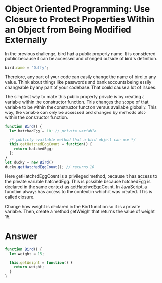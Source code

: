 # Object Oriented Programming: Use Closure to Protect Properties Within an Object from Being Modified Externally

In the previous challenge, bird had a public property name. It is considered public because it can be accessed and changed outside of bird's definition.

```js
bird.name = "Duffy";
```

Therefore, any part of your code can easily change the name of bird to any value. Think about things like passwords and bank accounts being easily changeable by any part of your codebase. That could cause a lot of issues.

The simplest way to make this public property private is by creating a variable within the constructor function. This changes the scope of that variable to be within the constructor function versus available globally. This way, the variable can only be accessed and changed by methods also within the constructor function.

```js
function Bird() {
  let hatchedEgg = 10; // private variable

  /* publicly available method that a bird object can use */
  this.getHatchedEggCount = function() { 
    return hatchedEgg;
  };
}
let ducky = new Bird();
ducky.getHatchedEggCount(); // returns 10
```

Here getHatchedEggCount is a privileged method, because it has access to the private variable hatchedEgg. This is possible because hatchedEgg is declared in the same context as getHatchedEggCount. In JavaScript, a function always has access to the context in which it was created. This is called closure.

Change how weight is declared in the Bird function so it is a private variable. Then, create a method getWeight that returns the value of weight 15.


# Answer

```js
function Bird() {
  let weight = 15;

  this.getWeight = function() {
    return weight;
  }
}
```